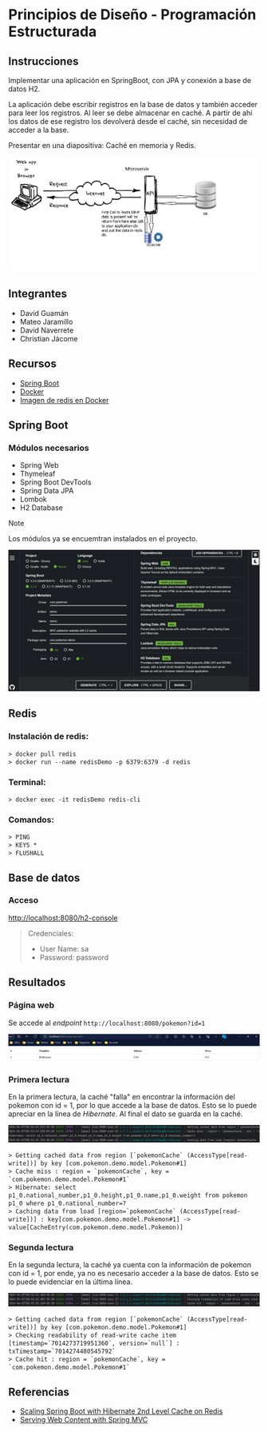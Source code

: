 # Principios de Diseño - Programación Estructurada

## Instrucciones

Implementar una aplicación en SpringBoot, con JPA y conexión a base de datos H2.

La aplicación debe escribir registros en la base de datos y también acceder para leer los registros. Al leer se debe almacenar en caché. A partir de ahí los datos de ese registro los devolverá desde el caché, sin necesidad de acceder a la base.

Presentar en una diapositiva: Caché en memoria y Redis.

![redis_architecture](imagenes/redis_architecture.jpg)

## Integrantes

- David Guamán
- Mateo Jaramillo
- David Naverrete
- Christian Jácome

## Recursos

- [Spring Boot](https://start.spring.io/)
- [Docker](https://www.docker.com/products/docker-desktop/)
- [Imagen de redis en Docker](https://hub.docker.com/_/redis)

## Spring Boot

### Módulos necesarios

- Spring Web
- Thymeleaf
- Spring Boot DevTools
- Spring Data JPA
- Lombok
- H2 Database

> [!Note]
> Los módulos ya se encuemtran instalados en el proyecto.

![init_springboot](imagenes/init_springboot.png)

## Redis

### Instalación de redis:

``` cli
> docker pull redis
> docker run --name redisDemo -p 6379:6379 -d redis
```

### Terminal:

```cli
> docker exec -it redisDemo redis-cli
```

### Comandos:

``` cli
> PING
> KEYS *
> FLUSHALL
```

## Base de datos

### Acceso

[http://localhost:8080/h2-console](http://localhost:8080/h2-console)

> Credenciales:
> - User Name: sa
> - Password: password

## Resultados

### Página web

Se accede al *endpoint* `http://localhost:8080/pokemon?id=1`

![pagina_web](imagenes/pagina_web.png)

### Primera lectura

En la primera lectura, la caché "falla" en encontrar la información del pokemon con id = 1, por lo que accede a la base de datos. Esto se lo puede apreciar en la línea de *Hibernate*. Al final el dato se guarda en la caché.

![primera_lectura](imagenes/primera_lectura.png)

``` cli
> Getting cached data from region [`pokemonCache` (AccessType[read-write])] by key [com.pokemon.demo.model.Pokemon#1]
> Cache miss : region = `pokemonCache`, key = `com.pokemon.demo.model.Pokemon#1`
> Hibernate: select p1_0.national_number,p1_0.height,p1_0.name,p1_0.weight from pokemon p1_0 where p1_0.national_number=?
> Caching data from load [region=`pokemonCache` (AccessType[read-write])] : key[com.pokemon.demo.model.Pokemon#1] -> value[CacheEntry(com.pokemon.demo.model.Pokemon)]
```

### Segunda lectura

En la segunda lectura, la caché ya cuenta con la información de pokemon con id = 1, por ende, ya no es necesario acceder a la base de datos. Esto se lo puede evidenciar en la última línea.

![segunda_lectura](imagenes/segunda_lectura.png)

```cli
> Getting cached data from region [`pokemonCache` (AccessType[read-write])] by key [com.pokemon.demo.model.Pokemon#1]
> Checking readability of read-write cache item [timestamp=`7014273719951360`, version=`null`] : txTimestamp=`7014274480545792`
> Cache hit : region = `pokemonCache`, key = `com.pokemon.demo.model.Pokemon#1`
```

## Referencias

- [Scaling Spring Boot with Hibernate 2nd Level Cache on Redis](https://medium.com/@shahto/scaling-spring-boot-with-hibernate-2nd-level-cache-on-redis-54d588fc8b06 )
- [Serving Web Content with Spring MVC](https://spring.io/guides/gs/serving-web-content)

